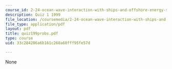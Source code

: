 ```yaml
---
course_id: 2-24-ocean-wave-interaction-with-ships-and-offshore-energy-systems-13-022-spring-2002
description: Quiz 1 1999
file_location: /coursemedia/2-24-ocean-wave-interaction-with-ships-and-offshore-energy-systems-13-022-spring-2002/33c284206a6b161c268a60fff95fe57d_quiz199probs.pdf
file_type: application/pdf
layout: pdf
title: quiz199probs.pdf
type: course
uid: 33c284206a6b161c268a60fff95fe57d

---
```

None